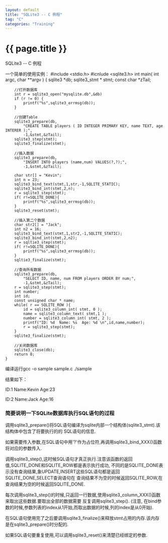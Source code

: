 ```yaml
---
layout: default
title: "SQLite3 -- C 例程"
tag: "C"
categories: "Training"
---
```


# {{ page.title }}

SQLite3 -- C 例程

一个简单的使用实例：
	#include <stdio.h> 
	#icnlude <sqlite3.h>
	int main( int argc, char **argv )
	{
		sqlite3 *db;
		sqlite3_stmt * stmt;
		const char *zTail;

		//打开数据库
		int r = sqlite3_open("mysqlite.db",&db)
		if (r != 0) {
			printf("%s",sqlite3_errmsg(db));
		}

		//创建Table
		sqlite3_prepare(db,
			"CREATE TABLE players ( ID INTEGER PRIMARY KEY, name TEXT, age INTERER );",
			-1,&stmt,&zTail);
		sqlite3_step(stmt);
		sqlite3_finalize(stmt);

		//插入数据
		sqlite3_prepare(db,
			"INSERT INTO players (name,num) VALUES(?,?);",
			-1,&stmt,&zTail);

		char str[] = "Kevin";
		int n = 23;
		sqlite3_bind_text(stmt,1,str,-1,SQLITE_STATIC);
		sqlite3_bind_int(stmt,2,n);
		r = sqlite3_step(stmt);
		if( r!=SQLITE_DONE){
			printf("%s",sqlite3_errmsg(db));
		}
		sqlite3_reset(stmt);

		//插入第二个数据
		char str2[] = "Jack";
		int n2 = 16;
		sqlite3_bind_text(stmt,1,str2,-1,SQLITE_STATIC);
		sqlite3_bind_int(stmt,2,n2);
		r = sqltie3_step(stmt);
		if( r!=SQLITE_DONE){
			printf("%s",sqlite3_errmsg(db));
		}
		sqltie3_finalize(stmt);

		//查询所有数据
		sqlite3_prepare(db,
			"SELECT ID, name, num FROM players ORDER BY num;",
			-1,&stmt,&zTail);
		r = sqlite3_step(stmt);
		int number;
		int id;
		const unsigned char * name;
		while( r == SQLITE_ROW ){
			id = sqlite3_column_int( stmt, 0 );
			name = sqlite3_column_text( stmt,1 );
			number = sqlite3_column_int( stmt, 2 );
			printf("ID: %d  Name: %s  Age: %d \n",id,name,number);
			r = sqlite3_step(stmt);
		}
		sqlite3_finalize(stmt);

		//关闭数据库
		sqlite3_close(db);
		return 0;
	}

编译运行gcc -o sample sample.c ./sample

结果如下：

ID:1 Name:Kevin Age:23

ID:2 Name:Jack Age:16

### 简要说明一下SQLite数据库执行SQL语句的过程

 调用sqlite3_prepare()将SQL语句编译为sqlite内部一个结构体(sqlite3_stmt).该结构体中包含了将要执行的的 SQL语句的信息.
 
 如果需要传入参数,在SQL语句中用'?'作为占位符,再调用sqlite3_bind_XXX()函数将对应的参数传入.
 
 调用sqlite3_step(),这时候SQL语句才真正执行.注意该函数的返回值,SQLITE_DONE和SQLITE_ROW都是表示执行成功, 不同的是SQLITE_DONE表示没有查询结果,象UPDATE,INSERT这些SQL语句都是返回SQLITE_DONE,SELECT查询语句在 查询结果不为空的时候返回SQLITE_ROW,在查询结果为空的时候返回SQLITE_DONE.
 
 每次调用sqlite3_step()的时候,只返回一行数据,使用sqlite3_column_XXX()函数来取出这些数据.要取出全部的数据需要 反复调用sqlite3_step(). (注意, 在bind参数的时候,参数列表的index从1开始,而取出数据的时候,列的index是从0开始).
 
 在SQL语句使用完了之后要调用sqlite3_finalize()来释放stmt占用的内存.该内存是在sqlite3_prepare()时分配的.
 
 如果SQL语句要重复使用,可以调用sqlite3_reset()来清楚已经绑定的参数.
  
